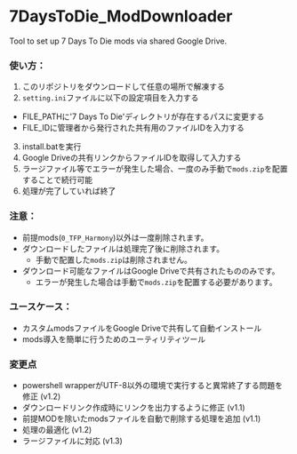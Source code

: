 # 7DaysToDie_ModDownloader
Tool to set up 7 Days To Die mods via shared Google Drive.

### 使い方：
1. このリポジトリをダウンロードして任意の場所で解凍する
2. `setting.ini`ファイルに以下の設定項目を入力する
 - FILE_PATHに'7 Days To Die'ディレクトリが存在するパスに変更する
 - FILE_IDに管理者から発行された共有用のファイルIDを入力する
3. install.batを実行
4. Google Driveの共有リンクからファイルIDを取得して入力する
5. ラージファイル等でエラーが発生した場合、一度のみ手動で`mods.zip`を配置することで続行可能
6. 処理が完了していれば終了

### 注意：
- 前提mods(`0_TFP_Harmony`)以外は一度削除されます。
- ダウンロードしたファイルは処理完了後に削除されます。
  - 手動で配置した`mods.zip`は削除されません。
- ダウンロード可能なファイルはGoogle Driveで共有されたもののみです。
  - エラーが発生した場合は手動で`mods.zip`を配置する必要があります。

### ユースケース：
- カスタムmodsファイルをGoogle Driveで共有して自動インストール
- mods導入を簡単に行うためのユーティリティツール

### 変更点
- powershell wrapperがUTF-8以外の環境で実行すると異常終了する問題を修正 (v1.2)
- ダウンロードリンク作成時にリンクを出力するように修正 (v1.1)
- 前提MODを除いたmodsファイルを自動で削除する処理を追加 (v1.1)
- 処理の最適化 (v1.2)
- ラージファイルに対応 (v1.3)
